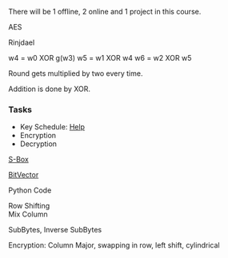 There will be 1 offline, 2 online and 1 project in this course.

AES

Rinjdael

w4 = w0 XOR g(w3)
w5 = w1 XOR w4
w6 = w2 XOR w5

Round gets multiplied by two every time.

Addition is done by XOR.

### Tasks

- Key Schedule: [Help](https://en.wikipedia.org/wiki/AES_key_schedule#:~:text=AES%20uses%20a%20key%20schedule,keys%20from%20the%20initial%20key.)
- Encryption
- Decryption

[S-Box](https://en.wikipedia.org/wiki/Rijndael_S-box)

[BitVector](https://engineering.purdue.edu/kak/dist/BitVector-3.4.8.html)

Python Code

Row Shifting  
Mix Column

SubBytes, Inverse SubBytes

Encryption: Column Major, swapping in row, left shift, cylindrical
